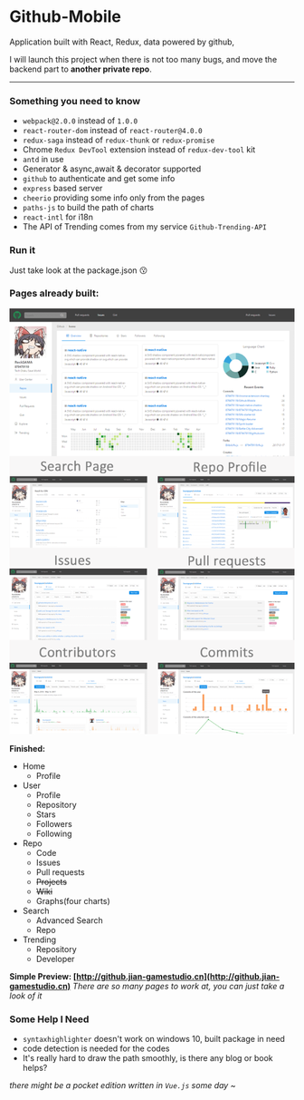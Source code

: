# Github-Mobile
Application built with React, Redux, data powered by github,

I will launch this project when there is not too many bugs, and move the backend part to **another private repo**.

---
### Something you need to know

+ `webpack@2.0.0` instead of `1.0.0`
+ `react-router-dom` instead of `react-router@4.0.0`
+ `redux-saga` instead of `redux-thunk` or `redux-promise`
+ Chrome `Redux DevTool` extension instead of `redux-dev-tool` kit
+ `antd` in use
+ Generator & async,await & decorator supported
+ `github` to authenticate and get some info
+ `express` based server
+ `cheerio` providing some info only from the pages
+ `paths-js` to build the path of charts
+ `react-intl` for i18n
+ The API of Trending comes from my service `Github-Trending-API`

### Run it

Just take look at the package.json :kissing:

### Pages already built:
![home](https://github.com/879479119/Github-Mobile/raw/master/preview.png)

**Finished:**
+ Home
  - Profile
+ User
  - Profile
  - Repository
  - Stars
  - Followers
  - Following
+ Repo
  - Code
  - Issues
  - Pull requests
  - ~~Projects~~
  - ~~Wiki~~
  - Graphs(four charts)
+ Search
  - Advanced Search
  - Repo
+ Trending
  - Repository
  - Developer
  
**Simple Preview: [http://github.jian-gamestudio.cn](http://github.jian-gamestudio.cn)**
*There are so many pages to work at, you can just take a look of it*

### Some Help I Need
+ `syntaxhighlighter` doesn't work on windows 10, built package in need
+ code detection is needed for the codes
+ It's really hard to draw the path smoothly, is there any blog or book helps?

*there might be a pocket edition written in `Vue.js` some day ~*